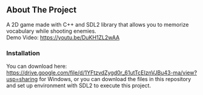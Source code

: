 <!-- ABOUT THE PROJECT -->
## About The Project
A 2D game made with C++ and SDL2 library that allows you to memorize vocabulary while shooting enemies.<br/>
Demo Video: https://youtu.be/DuKH1ZL2wAA

### Installation
You can download here: https://drive.google.com/file/d/1YFtzvdZygd0r_61utTcEIznVJBu43-ma/view?usp=sharing for Windows, or you can download the files in this repository and set up environment with SDL2 to execute this project.

